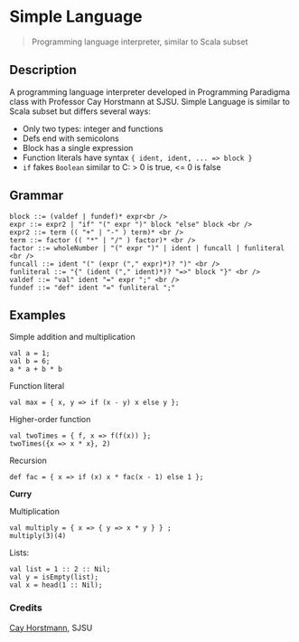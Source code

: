 # Simple Language
> Programming language interpreter, similar to Scala subset

## Description

A programming language interpreter developed in Programming Paradigma class with Professor Cay Horstmann at SJSU.
Simple Language is similar to Scala subset but differs several ways:

* Only two types: integer and functions
* Defs end with semicolons
* Block has a single expression
* Function literals have syntax `{ ident, ident, ... => block }`
* `if` fakes `Boolean` similar to C: > 0 is true, <= 0 is false

## Grammar

	block ::= (valdef | fundef)* expr<br />
	expr ::= expr2 | "if" "(" expr ")" block "else" block <br />
	expr2 ::= term (( "+" | "-" ) term)* <br />
	term ::= factor (( "*" | "/" ) factor)* <br />
	factor ::= wholeNumber | "(" expr ")" | ident | funcall | funliteral <br />
	funcall ::= ident "(" (expr ("," expr)*)? ")" <br />
	funliteral ::= "{" (ident ("," ident)*)? "=>" block "}" <br />
	valdef ::= "val" ident "=" expr ";" <br />
	fundef ::= "def" ident "=" funliteral ";" 

## Examples 

Simple addition and multiplication

	val a = 1;
	val b = 6;
	a * a + b * b
	
Function literal

	val max = { x, y => if (x - y) x else y };

Higher-order function

	val twoTimes = { f, x => f(f(x)) }; 
	twoTimes({x => x * x}, 2)
	
Recursion

	def fac = { x => if (x) x * fac(x - 1) else 1 };

**Curry**

Multiplication

	val multiply = { x => { y => x * y } } ;
	multiply(3)(4)

Lists:

	val list = 1 :: 2 :: Nil;
	val y = isEmpty(list);
	val x = head(1 :: Nil);

### Credits

[Cay Horstmann](http://horstmann.com/), SJSU

